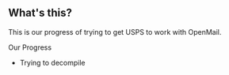 ## What's this?
This is our progress of trying to get USPS to work with OpenMail.

Our Progress 
- Trying to decompile
